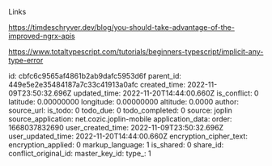 Links

https://timdeschryver.dev/blog/you-should-take-advantage-of-the-improved-ngrx-apis

https://www.totaltypescript.com/tutorials/beginners-typescript/implicit-any-type-error

id: cbfc6c9565af4861b2ab9dafc5953d6f
parent_id: 449e5e2e35484187a7c33c41913a0afc
created_time: 2022-11-09T23:50:32.696Z
updated_time: 2022-11-20T14:44:00.660Z
is_conflict: 0
latitude: 0.00000000
longitude: 0.00000000
altitude: 0.0000
author: 
source_url: 
is_todo: 0
todo_due: 0
todo_completed: 0
source: joplin
source_application: net.cozic.joplin-mobile
application_data: 
order: 1668037832690
user_created_time: 2022-11-09T23:50:32.696Z
user_updated_time: 2022-11-20T14:44:00.660Z
encryption_cipher_text: 
encryption_applied: 0
markup_language: 1
is_shared: 0
share_id: 
conflict_original_id: 
master_key_id: 
type_: 1